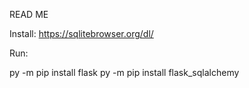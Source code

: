 READ ME


Install:
https://sqlitebrowser.org/dl/

Run:

py -m pip install flask
py -m pip install flask_sqlalchemy